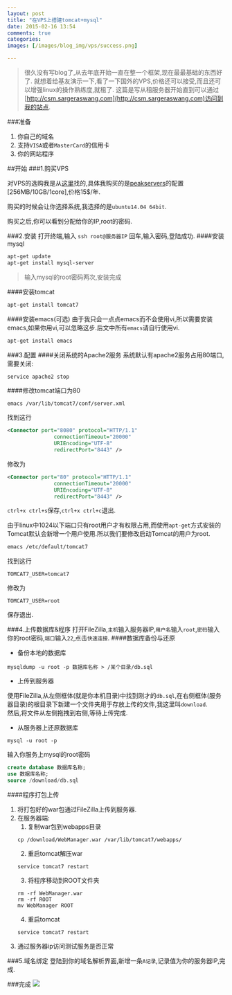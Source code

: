 ```yaml
---
layout: post
title: "在VPS上搭建tomcat+mysql"
date: 2015-02-16 13:54
comments: true
categories: 
images: [/images/blog_img/vps/success.png]

---
```

[success]:{{page.images[0]}}

>很久没有写blog了,从去年底开始一直在整一个框架,现在最最基础的东西好了.
>就想着给基友演示一下,看了一下国外的VPS,价格还可以接受,而且还可以增强linux的操作熟练度,就租了.
>这篇是写从租服务器开始直到可以通过[http://csm.sargeraswang.com](http://csm.sargeraswang.com)访问到我的站点.

###准备
1. 你自己的域名
2. 支持`VISA`或者`MasterCard`的信用卡
3. 你的网站程序
<!-- more -->
##开始
###1.购买VPS

对VPS的选购我是从[这里](http://www.vpsmm.com/)找的,具体我购买的是[peakservers](https://peakservers.com/)的配置[256MB/10GB/1core],价格15$/年.

购买的时候会让你选择系统,我选择的是`ubuntu14.04 64bit`.

购买之后,你可以看到分配给你的IP,root的密码.

###2.安装
打开终端,输入 `ssh root@服务器IP` 回车,输入密码,登陆成功.
####安装mysql

``` sh
apt-get update
apt-get install mysql-server
```

>输入mysql的root密码两次,安装完成

####安装tomcat

``` sh
apt-get install tomcat7
```

####安装emacs(可选)
由于我只会一点点emacs而不会使用vi,所以需要安装emacs,如果你用vi,可以忽略这步.后文中所有`emacs`请自行使用vi.

``` sh
apt-get install emacs
```

###3.配置
####关闭系统的Apache2服务
系统默认有apache2服务占用80端口,需要关闭:

```
service apache2 stop
```

####修改tomcat端口为80

``` sh
emacs /var/lib/tomcat7/conf/server.xml
```

找到这行

``` xml
<Connector port="8080" protocol="HTTP/1.1"                                                                                                           
               connectionTimeout="20000"                                                                                                               
               URIEncoding="UTF-8"                                                                                                                     
               redirectPort="8443" />
```

修改为

``` xml
<Connector port="80" protocol="HTTP/1.1"                                                                                                           
               connectionTimeout="20000"                                                                                                               
               URIEncoding="UTF-8"                                                                                                                     
               redirectPort="8443" />
```

`ctrl+x ctrl+s`保存,`ctrl+x ctrl+c`退出.

由于linux中1024以下端口只有root用户才有权限占用,而使用`apt-get`方式安装的Tomcat默认会新增一个用户使用.所以我们要修改启动Tomcat的用户为root.

``` sh
emacs /etc/default/tomcat7
```

找到这行

```
TOMCAT7_USER=tomcat7
```

修改为

```
TOMCAT7_USER=root
```

保存退出.

###4.上传数据库&程序
打开FileZilla,`主机`输入服务器IP,`用户名`输入`root`,`密码`输入你的root密码,`端口`输入`22`,点击`快速连接`.
####数据库备份与还原
* 备份本地的数据库

```
mysqldump -u root -p 数据库名称 > /某个目录/db.sql
```

* 上传到服务器

使用FileZilla,从左侧框体(就是你本机目录)中找到刚才的`db.sql`,在右侧框体(服务器目录)的根目录下新建一个文件夹用于存放上传的文件,我这里叫`download`.  
然后,将文件从左侧拖拽到右侧,等待上传完成.

* 从服务器上还原数据库

```
mysql -u root -p
```

输入你服务上mysql的root密码

``` sql
create database 数据库名称;
use 数据库名称;
source /download/db.sql
```

####程序打包上传
1. 将打包好的war包通过FileZilla上传到服务器.
2. 在服务器端:
    1. 复制war包到webapps目录  
    ```
    cp /download/WebManager.war /var/lib/tomcat7/webapps/
    ```
    2. 重启tomcat解压war  
    ```
    service tomcat7 restart
    ```
    3. 将程序移动到ROOT文件夹  
    ```
    rm -rf WebManager.war
    rm -rf ROOT
    mv WebManager ROOT
    ```
    4. 重启tomcat  
    ```
    service tomcat7 restart
    ```
3. 通过服务器ip访问测试服务是否正常

###5.域名绑定
登陆到你的域名解析界面,新增一条`A记录`,记录值为你的服务器IP,完成.

###完成
![][success]